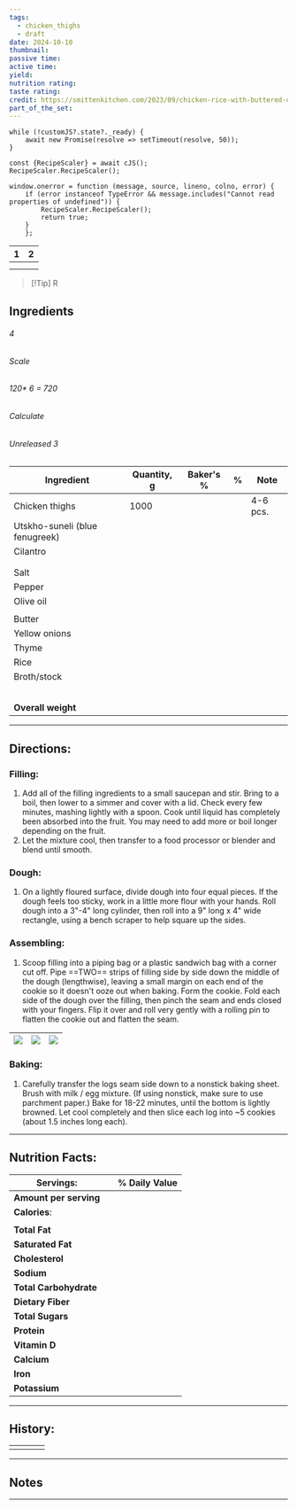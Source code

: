 ```yaml
---
tags:
  - chicken_thighs
  - draft
date: 2024-10-10
thumbnail: 
passive time: 
active time: 
yield: 
nutrition rating: 
taste rating: 
credit: https://smittenkitchen.com/2023/09/chicken-rice-with-buttered-onions/
part_of_the_set:
---
```

```dataviewjs
while (!customJS?.state?._ready) { 
	await new Promise(resolve => setTimeout(resolve, 50)); 
} 

const {RecipeScaler} = await cJS();
RecipeScaler.RecipeScaler();

window.onerror = function (message, source, lineno, colno, error) {
	if (error instanceof TypeError && message.includes("Cannot read properties of undefined")) {
		RecipeScaler.RecipeScaler();
		return true;
	}
    };
```

| 1     | 2     |
| ----- | ----- |
| ![]() | ![]() |
|       |       |

> [!Tip] R
## Ingredients

###### 4
###### Scale
###### 120* 6 = 720
###### Calculate
###### Unreleased 3

| Ingredient                     | Quantity, g | Baker's % | %   | Note     |
| ------------------------------ | ----------- | --------- | --- | -------- |
| Chicken thighs                 | 1000        |           |     | 4-6 pcs. |
| Utskho-suneli (blue fenugreek) |             |           |     |          |
| Сilantro                       |             |           |     |          |
|                                |             |           |     |          |
|                                |             |           |     |          |
| Salt                           |             |           |     |          |
| Pepper                         |             |           |     |          |
| Olive oil                      |             |           |     |          |
|                                |             |           |     |          |
| Butter                         |             |           |     |          |
| Yellow onions                  |             |           |     |          |
| Thyme                          |             |           |     |          |
| Rice                           |             |           |     |          |
| Broth/stock                    |             |           |     |          |
|                                |             |           |     |          |
|                                |             |           |     |          |
|                                |             |           |     |          |
|                                |             |           |     |          |
|                                |             |           |     |          |
| **Overall weight**             |             |           |     |          |




---
## Directions:

### Filling:

1. Add all of the filling ingredients to a small saucepan and stir. Bring to a boil, then lower to a simmer and cover with a lid. Check every few minutes, mashing lightly with a spoon. Cook until liquid has completely been absorbed into the fruit. You may need to add more or boil longer depending on the fruit. 
2. Let the mixture cool, then transfer to a food processor or blender and blend until smooth.

### Dough:

1. On a lightly floured surface, divide dough into four equal pieces. If the dough feels too sticky, work in a little more flour with your hands. Roll dough into a 3"-4" long cylinder, then roll into a 9" long x 4" wide rectangle, using a bench scraper to help square up the sides.

### Assembling:

1. Scoop filling into a piping bag or a plastic sandwich bag with a corner cut off. Pipe ==TWO== strips of filling side by side down the middle of the dough (lengthwise), leaving a small margin on each end of the cookie so it doesn't ooze out when baking.  Form the cookie. Fold each side of the dough over the filling, then pinch the seam and ends closed with your fingers. Flip it over and roll very gently with a rolling pin to flatten the cookie out and flatten the seam.

| ![](https://lh3.googleusercontent.com/pw/AP1GczM3E-WlTGCzTGowu1TXjXNY94i9ia1F7MicqVvE4AhtiWC_TV4EPmWdo5_FhjEHE-3wgN3tRLRv6Obau0cDFsme6sxo8hiaD4UyTKGzecidw4b4KMam5BKz_MPxVgDFlug60-RGAO6xaqw6yJbFegE9=w386-h443-s-no-gm?authuser=0) | ![](https://lh3.googleusercontent.com/pw/AP1GczM7RxqqgHxHvIs10_qUwn3nXP1i004octMcI33WEIoO0k0PVTsWP6TSGZHIN7UqqbDRyo3alyhwlyF5Wch1PZd79sp3BA8c9U2eiRa7H_bGCl-8wBxcPCyzU5FiwsGkbvIHToBR4BYGrSqwPv3XC9jA=w415-h518-s-no-gm?authuser=0) | ![](https://lh3.googleusercontent.com/pw/AP1GczPAtWIrgU5LjMEU3EB8R6-fDNrRWysyI60OdB3JYKHx-TTXM8B1M1yTHBtlFm0wwuy8qXvKn-PucC_WV-3kIzKBSTZQMCu9l1CgJRHog64CsJfLX74MLTIk3l890y27NUfa1L3trTlsAlLPjDtQchAI=w424-h517-s-no-gm?authuser=0) |
| ----------------------------------------------------------------------------------------------------------------------------------------------------------------------------------------------------------------------------------- | ----------------------------------------------------------------------------------------------------------------------------------------------------------------------------------------------------------------------------------- | ----------------------------------------------------------------------------------------------------------------------------------------------------------------------------------------------------------------------------------- |


### Baking:

1. Carefully transfer the logs seam side down to a nonstick baking sheet. Brush with milk / egg mixture. (If using nonstick, make sure to use parchment paper.) Bake for 18-22 minutes, until the bottom is lightly browned. Let cool completely and then slice each log into ~5 cookies (about 1.5 inches long each).

---
## Nutrition Facts:

| **Servings:**          |       | % Daily Value |
| ---------------------- | ----- | ------------- |
| **Amount per serving** |       |               |
| **Calories**:          |       |               |
|                        |       |               |
| **Total Fat**          |       |               |
| **Saturated Fat**      |       |               |
| **Cholesterol**        |       |               |
| **Sodium**             |       |               |
| **Total Carbohydrate** |       |               |
| **Dietary Fiber**      |       |               |
| **Total Sugars**       |       |               |
| **Protein**            |       |               |
| **Vitamin D**          |       |               |
| **Calcium**            |       |               |
| **Iron**               |       |               |
| **Potassium**          |       |               |

---
## History:

|     |                   |                   |                   |
| --- | ----------------- | ----------------- | ----------------- |
|     |                   |                   |                   |


---
## Notes


>

---



